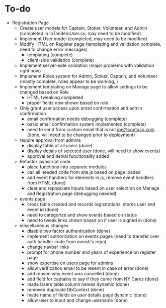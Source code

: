 # To-do

* Registration Page
  * Create user models for Captain, Stoker, Volunteer, and Admin (completed in InTandemUser.cs, may need to be modified)
  * Implement User model (completed, may need to be modified)
  * Modify HTML on Register page (templating and validation complete, need to change error messages)
    * templating (complete)
    * client-side validation (complete)
  * Implement server-side validation (major problems with validation right now)
  * Implement Roles system for Admin, Stoker, Captain, and Volunteer (mostly complete, roles appear to be working, )
  * Implement templating on Manage page to allow settings to be changed based on Role 
    * HTML tweaking completed 
    * proper fields now shown based on role
  * Only grant user access upon email confirmation and admin confirmation
    * email confirmation needs debugging (complete)
    * basic email confirmation system implemented (complete)
    * need to send from custom email that is not joe@contoso.com (done, will need to be changed prior to deployment)
  * require approval from admins 
    * display table of all users (done)
    * display detials of selected user (done, will need to show events)
    * approval and denial funcitonality added
  * Refactor javascript code
    * place functions into separate modules
    * call all needed code from site.js based on page loaded
    * add event handlers for elements in js, remove event handlers from HTML (done)
    * clear and repopulate inputs based on user selection on Manage and Registration page (debugging needed)
  * events page
    * cross table created and records registrations, stores user and event id (done)
    * need to categorize and show events based on status
    * need to tweak links shown based on if user is signed in (done)
  * miscellaneous changes
    * disable two factor authentication (done)
    * implement authorization on events pages (need to transfer over auth handler code from avnish's repo)
    * change navbar links
    * prompt for phone number and years of experience on register page 
    * show expertise on users page for admins
    * allow verification email to be resent in case of error (done)
    * add reason why event was cancelled (done)
    * add field for captains to say if they came from NY Cares (done)
    * made Users table column names dynamic (done)
    * removed duplicate DbContext (done)
    * made name of fields on user details page dynamic (done)
    * allow user to input and change username (done)

